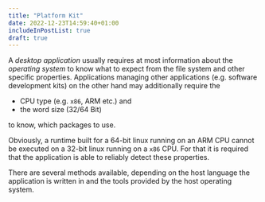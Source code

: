 ```yaml
---
title: "Platform Kit"
date: 2022-12-23T14:59:40+01:00
includeInPostList: true
draft: true
---
```


A _desktop application_ usually requires at most information about the _operating system_ to know what to expect from
the file system and other specific properties. Applications managing other applications (e.g. software development kits)
on the other hand may additionally require the

- CPU type (e.g. `x86`, ARM etc.) and
- the word size (32/64 Bit)

to know, which packages to use.

Obviously, a runtime built for a 64-bit linux running on an ARM CPU cannot be executed on a 32-bit linux running on a 
`x86` CPU. For that it is required that the application is able to reliably detect these properties. 

There are several methods available, depending on the host language the application is written in and the tools provided
by the host operating system.

